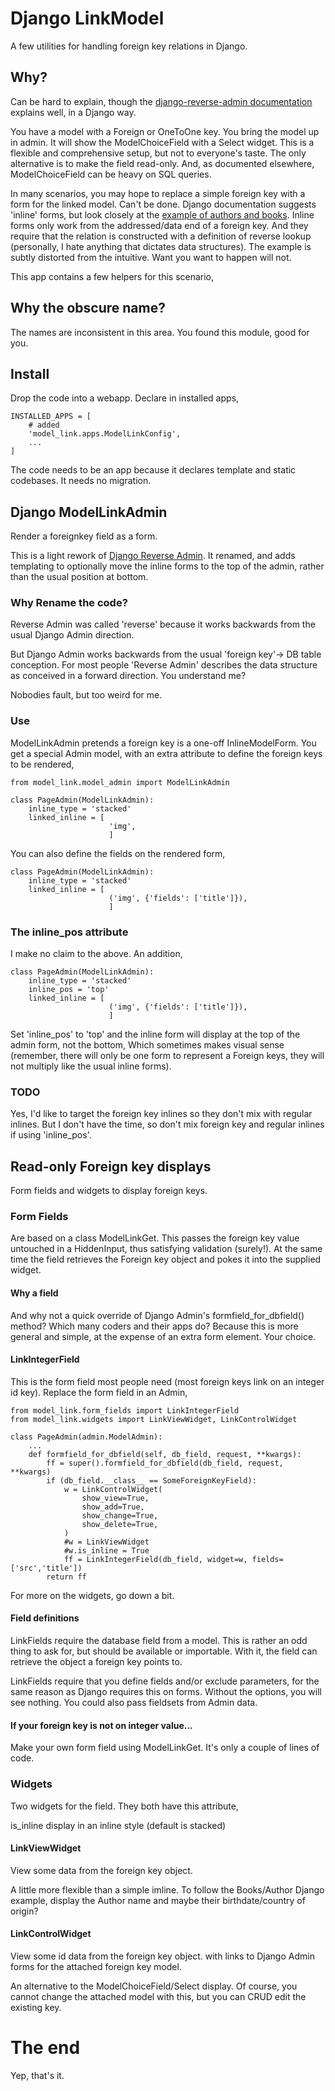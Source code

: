 # Django LinkModel
A few utilities for handling foreign key relations in Django.

## Why?
Can be hard to explain, though the [django-reverse-admin documentation](https://pypi.org/project/django-reverse-admin) explains well, in a Django way.

You have a model with a Foreign or OneToOne key. You bring the model up in admin. It will show the ModelChoiceField with a Select widget. This is a flexible and comprehensive setup, but not to everyone's taste. The only alternative is to make the field read-only. And, as documented elsewhere, ModelChoiceField can be heavy on SQL queries. 

In many scenarios, you may hope to replace a simple foreign key with a form for the linked model. Can't be done. Django documentation suggests 'inline' forms, but look closely at the [example of authors and books](https://docs.djangoproject.com/en/3.0/ref/contrib/admin/#django.contrib.admin.StackedInline). Inline forms only work from the addressed/data end of a foreign key. And they require that the relation is constructed with a definition of reverse lookup (personally, I hate anything that dictates data structures). The example is subtly distorted from the intuitive. Want you want to happen will not.

This app contains a few helpers for this scenario,

## Why the obscure name?
The names are inconsistent in this area. You found this module, good for you.
 
## Install
Drop the code into a webapp. Declare in installed apps,

    INSTALLED_APPS = [
        # added
        'model_link.apps.ModelLinkConfig',
        ...
    ]

The code needs to be an app because it declares template and static codebases. It needs no migration.


## Django ModelLinkAdmin
Render a foreignkey field as a form.

This is a light rework of [Django Reverse Admin](https://pypi.org/project/django-reverse-admin). It renamed, and adds templating to optionally move the inline forms to the top of the admin, rather than the usual position at bottom.

### Why Rename the code?
Reverse Admin was called 'reverse' because it works backwards from the usual Django Admin direction.

But Django Admin works backwards from the usual 'foreign key'-> DB table conception. For most people 'Reverse Admin'  describes the data structure as conceived in a forward direction. You understand me?

Nobodies fault, but too weird for me.


### Use
ModelLinkAdmin pretends a foreign key is a one-off InlineModelForm. You get a special Admin model, with an extra attribute to define the foreign keys to be rendered,

    from model_link.model_admin import ModelLinkAdmin

    class PageAdmin(ModelLinkAdmin):
        inline_type = 'stacked'
        linked_inline = [
                          'img',
                          ]
                      
You can also define the fields on the rendered form,

    class PageAdmin(ModelLinkAdmin):
        inline_type = 'stacked'
        linked_inline = [
                          ('img', {'fields': ['title']}),
                          ]
                          

### The inline_pos attribute
I make no claim to the above. An addition,

    class PageAdmin(ModelLinkAdmin):
        inline_type = 'stacked'
        inline_pos = 'top'    
        linked_inline = [
                          ('img', {'fields': ['title']}),
                          ]
                          
Set 'inline_pos' to 'top' and the inline form will display at the top of the admin form, not the bottom, Which sometimes makes visual sense (remember, there will only be one form to represent a Foreign keys, they will not multiply like the usual inline forms).

### TODO
Yes, I'd like to target the foreign key inlines so they don't mix with regular inlines. But I don't have the time, so don't mix foreign key and regular inlines if using 'inline_pos'.


## Read-only Foreign key displays
Form fields and widgets to display foreign keys.

### Form Fields
Are based on a class ModelLinkGet. This passes the foreign key value untouched in a HiddenInput, thus satisfying validation (surely!). At the same time the field retrieves the Foreign key object and pokes it into the supplied widget.

#### Why a field
And why not a quick override of Django Admin's formfield_for_dbfield() method? Which many coders and their apps do? Because this is more general and simple, at the expense of an extra form element. Your choice.
 
#### LinkIntegerField
This is the form field most people need (most foreign keys link on an integer id key). Replace the form field in an Admin,

    from model_link.form_fields import LinkIntegerField
    from model_link.widgets import LinkViewWidget, LinkControlWidget

    class PageAdmin(admin.ModelAdmin):
        ...
        def formfield_for_dbfield(self, db_field, request, **kwargs):
            ff = super().formfield_for_dbfield(db_field, request, **kwargs)
            if (db_field.__class__ == SomeForeignKeyField):
                w = LinkControlWidget(
                    show_view=True,
                    show_add=True,
                    show_change=True,
                    show_delete=True,
                )
                #w = LinkViewWidget
                #w.is_inline = True
                ff = LinkIntegerField(db_field, widget=w, fields=['src','title'])
            return ff

For more on the widgets, go down a bit.

#### Field definitions
LinkFields require the database field from a model. This is rather an odd thing to ask for, but should be available or importable. With it, the field can retrieve the object a foreign key points to.

LinkFields require that you define fields and/or exclude parameters, for the same reason as Django requires this on forms. Without the options, you will see nothing. You could also pass fieldsets from Admin data.

#### If your foreign key is not on integer value...
Make your own form field using ModelLinkGet. It's only a couple of lines of code.


### Widgets
Two widgets for the field. They both have this attribute,

is_inline
    display in an inline style (default is stacked)
    
#### LinkViewWidget
View some data from the foreign key object. 

A little more flexible than a simple imline. To follow the Books/Author Django example, display the Author name and maybe their birthdate/country of origin?
  
#### LinkControlWidget
View some id data from the foreign key object. with links to Django Admin forms for the attached foreign key model.

An alternative to the ModelChoiceField/Select display. Of course, you cannot change the attached model with this, but you can CRUD edit the existing key.


# The end
Yep, that's it.
